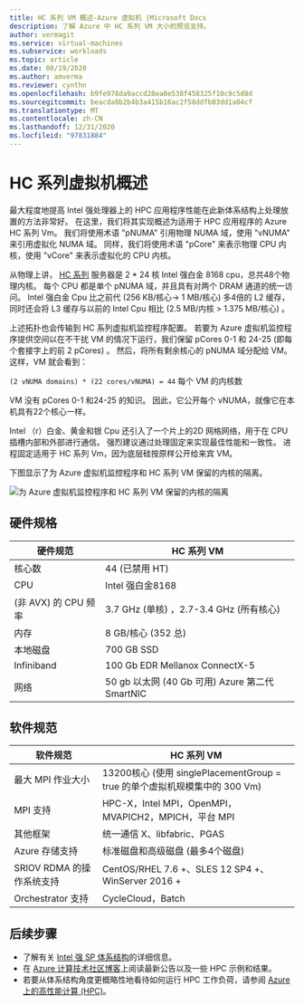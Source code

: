 ```yaml
---
title: HC 系列 VM 概述-Azure 虚拟机 |Microsoft Docs
description: 了解 Azure 中 HC 系列 VM 大小的预览支持。
author: vermagit
ms.service: virtual-machines
ms.subservice: workloads
ms.topic: article
ms.date: 08/19/2020
ms.author: amverma
ms.reviewer: cynthn
ms.openlocfilehash: b9fe978da9accd28ea0e538f458325f10c9c5d8d
ms.sourcegitcommit: beacda0b2b4b3a415b16ac2f58ddfb03dd1a04cf
ms.translationtype: MT
ms.contentlocale: zh-CN
ms.lasthandoff: 12/31/2020
ms.locfileid: "97831884"
---
```

# <a name="hc-series-virtual-machine-overview"></a>HC 系列虚拟机概述

最大程度地提高 Intel 强处理器上的 HPC 应用程序性能在此新体系结构上处理放置的方法非常好。 在这里，我们将其实现概述为适用于 HPC 应用程序的 Azure HC 系列 Vm。 我们将使用术语 "pNUMA" 引用物理 NUMA 域，使用 "vNUMA" 来引用虚拟化 NUMA 域。 同样，我们将使用术语 "pCore" 来表示物理 CPU 内核，使用 "vCore" 来表示虚拟化的 CPU 内核。

从物理上讲， [HC 系列](../../hc-series.md) 服务器是 2 * 24 核 Intel 强白金 8168 cpu，总共48个物理内核。 每个 CPU 都是单个 pNUMA 域，并且具有对两个 DRAM 通道的统一访问。 Intel 强白金 Cpu 比之前代 (256 KB/核心-> 1 MB/核心) 多4倍的 L2 缓存，同时还会将 L3 缓存与以前的 Intel Cpu 相比 (2.5 MB/内核 > 1.375 MB/核心) 。

上述拓扑也会传输到 HC 系列虚拟机监控程序配置。 若要为 Azure 虚拟机监控程序提供空间以在不干扰 VM 的情况下运行，我们保留 pCores 0-1 和 24-25 (即每个套接字上的前 2 pCores) 。 然后，将所有剩余核心的 pNUMA 域分配给 VM。 这样，VM 就会看到：

`(2 vNUMA domains) * (22 cores/vNUMA) = 44` 每个 VM 的内核数

VM 没有 pCores 0-1 和24-25 的知识。 因此，它公开每个 vNUMA，就像它在本机具有22个核心一样。

Intel （r）白金、黄金和银 Cpu 还引入了一个片上的2D 网格网络，用于在 CPU 插槽内部和外部进行通信。 强烈建议通过处理固定来实现最佳性能和一致性。 进程固定适用于 HC 系列 Vm，因为底层硅按原样公开给来宾 VM。

下图显示了为 Azure 虚拟机监控程序和 HC 系列 VM 保留的内核的隔离。

![为 Azure 虚拟机监控程序和 HC 系列 VM 保留的内核的隔离](./media/hc-series-overview/segregation-cores.png)

## <a name="hardware-specifications"></a>硬件规格

| 硬件规范          | HC 系列 VM                     |
|----------------------------------|----------------------------------|
| 核心数                            | 44 (已禁用 HT)                  |
| CPU                              | Intel 强白金8168         |
|  (非 AVX) 的 CPU 频率          | 3.7 GHz (单核) ，2.7-3.4 GHz (所有核心)  |
| 内存                           | 8 GB/核心 (352 总)             |
| 本地磁盘                       | 700 GB SSD                       |
| Infiniband                       | 100 Gb EDR Mellanox ConnectX-5   |
| 网络                          | 50 gb 以太网 (40 Gb 可用) Azure 第二代 SmartNIC    |

## <a name="software-specifications"></a>软件规范

| 软件规范     |HC 系列 VM           |
|-----------------------------|-----------------------|
| 最大 MPI 作业大小            | 13200核心 (使用 singlePlacementGroup = true 的单个虚拟机规模集中的 300 Vm)   |
| MPI 支持                 | HPC-X，Intel MPI，OpenMPI，MVAPICH2，MPICH，平台 MPI  |
| 其他框架       | 统一通信 X、libfabric、PGAS |
| Azure 存储支持       | 标准磁盘和高级磁盘 (最多4个磁盘)  |
| SRIOV RDMA 的操作系统支持   | CentOS/RHEL 7.6 +、SLES 12 SP4 +、WinServer 2016 +  |
| Orchestrator 支持        | CycleCloud，Batch  |

## <a name="next-steps"></a>后续步骤

- 了解有关 [Intel 强 SP 体系结构](https://software.intel.com/content/www/us/en/develop/articles/intel-xeon-processor-scalable-family-technical-overview.html)的详细信息。
- 在 [Azure 计算技术社区博客](https://techcommunity.microsoft.com/t5/azure-compute/bg-p/AzureCompute)上阅读最新公告以及一些 HPC 示例和结果。
- 若要从体系结构角度更概略性地看待如何运行 HPC 工作负荷，请参阅 [Azure 上的高性能计算 (HPC)](/azure/architecture/topics/high-performance-computing/)。
